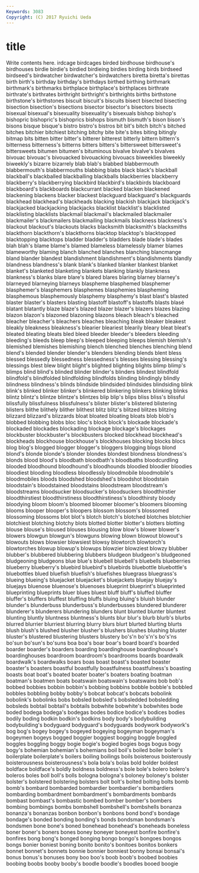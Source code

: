 ```yaml
---
Keywords: 3083 
Copyright: (C) 2017 Ryuichi Ueda
---
```


# title

Write contents here.
irdcage birdcages birded birdhouse birdhouse's
birdhouses birdie birdie's birdied birdieing birdies birding birds birdseed birdseed's
birdwatcher birdwatcher's birdwatchers biretta biretta's birettas birth birth's birthday birthday's
birthdays birthed birthing birthmark birthmark's birthmarks birthplace birthplace's birthplaces birthrate
birthrate's birthrates birthright birthright's birthrights births birthstone birthstone's birthstones biscuit
biscuit's biscuits bisect bisected bisecting bisection bisection's bisections bisector bisector's
bisectors bisects bisexual bisexual's bisexuality bisexuality's bisexuals bishop bishop's bishopric
bishopric's bishoprics bishops bismuth bismuth's bison bison's bisons bisque bisque's
bistro bistro's bistros bit bit's bitch bitch's bitched bitches bitchier
bitchiest bitching bitchy bite bite's bites biting bitingly bitmap bits
bitten bitter bitter's bitterer bitterest bitterly bittern bittern's bitterness bitterness's
bitterns bitters bitters's bittersweet bittersweet's bittersweets bitumen bitumen's bituminous bivalve
bivalve's bivalves bivouac bivouac's bivouacked bivouacking bivouacs biweeklies biweekly biweekly's
bizarre bizarrely blab blab's blabbed blabbermouth blabbermouth's blabbermouths blabbing blabs
black black's blackball blackball's blackballed blackballing blackballs blackberries blackberry blackberry's
blackberrying blackbird blackbird's blackbirds blackboard blackboard's blackboards blackcurrant blacked blacken
blackened blackening blackens blacker blackest blackguard blackguard's blackguards blackhead blackhead's
blackheads blacking blackish blackjack blackjack's blackjacked blackjacking blackjacks blacklist blacklist's
blacklisted blacklisting blacklists blackmail blackmail's blackmailed blackmailer blackmailer's blackmailers blackmailing
blackmails blackness blackness's blackout blackout's blackouts blacks blacksmith blacksmith's blacksmiths
blackthorn blackthorn's blackthorns blacktop blacktop's blacktopped blacktopping blacktops bladder bladder's
bladders blade blade's blades blah blah's blame blame's blamed blameless
blamelessly blamer blames blameworthy blaming blanch blanched blanches blanching blancmange
bland blander blandest blandishment blandishment's blandishments blandly blandness blandness's blank
blank's blanked blanker blankest blanket blanket's blanketed blanketing blankets blanking
blankly blankness blankness's blanks blare blare's blared blares blaring blarney
blarney's blarneyed blarneying blarneys blaspheme blasphemed blasphemer blasphemer's blasphemers blasphemes
blasphemies blaspheming blasphemous blasphemously blasphemy blasphemy's blast blast's blasted blaster
blaster's blasters blasting blastoff blastoff's blastoffs blasts blasé blatant blatantly
blaze blaze's blazed blazer blazer's blazers blazes blazing blazon blazon's
blazoned blazoning blazons bleach bleach's bleached bleacher bleacher's bleachers bleaches
bleaching bleak bleaker bleakest bleakly bleakness bleakness's blearier bleariest blearily
bleary bleat bleat's bleated bleating bleats bled bleed bleeder bleeder's
bleeders bleeding bleeding's bleeds bleep bleep's bleeped bleeping bleeps blemish
blemish's blemished blemishes blemishing blench blenched blenches blenching blend blend's
blended blender blender's blenders blending blends blent bless blessed blessedly
blessedness blessedness's blesses blessing blessing's blessings blest blew blight blight's
blighted blighting blights blimp blimp's blimps blind blind's blinded blinder
blinder's blinders blindest blindfold blindfold's blindfolded blindfolding blindfolds blinding blindingly
blindly blindness blindness's blinds blindside blindsided blindsides blindsiding blink blink's
blinked blinker blinker's blinkered blinkering blinkers blinking blinks blintz blintz's
blintze blintze's blintzes blip blip's blips bliss bliss's blissful blissfully
blissfulness blissfulness's blister blister's blistered blistering blisters blithe blithely blither
blithest blitz blitz's blitzed blitzes blitzing blizzard blizzard's blizzards bloat
bloated bloating bloats blob blob's blobbed blobbing blobs bloc bloc's
block block's blockade blockade's blockaded blockades blockading blockage blockage's blockages
blockbuster blockbuster's blockbusters blocked blockhead blockhead's blockheads blockhouse blockhouse's blockhouses
blocking blocks blocs blog blog's blogged blogger blogger's bloggers blogging
blogs blond blond's blonde blonde's blonder blondes blondest blondness blondness's
blonds blood blood's bloodbath bloodbath's bloodbaths bloodcurdling blooded bloodhound bloodhound's
bloodhounds bloodied bloodier bloodies bloodiest blooding bloodless bloodlessly bloodmobile bloodmobile's
bloodmobiles bloods bloodshed bloodshed's bloodshot bloodstain bloodstain's bloodstained bloodstains bloodstream
bloodstream's bloodstreams bloodsucker bloodsucker's bloodsuckers bloodthirstier bloodthirstiest bloodthirstiness bloodthirstiness's bloodthirsty
bloody bloodying bloom bloom's bloomed bloomer bloomer's bloomers blooming blooms
blooper blooper's bloopers blossom blossom's blossomed blossoming blossoms blot blot's
blotch blotch's blotched blotches blotchier blotchiest blotching blotchy blots blotted
blotter blotter's blotters blotting blouse blouse's bloused blouses blousing blow
blow's blower blower's blowers blowgun blowgun's blowguns blowing blown blowout
blowout's blowouts blows blowsier blowsiest blowsy blowtorch blowtorch's blowtorches blowup
blowup's blowups blowzier blowziest blowzy blubber blubber's blubbered blubbering blubbers
bludgeon bludgeon's bludgeoned bludgeoning bludgeons blue blue's bluebell bluebell's bluebells
blueberries blueberry blueberry's bluebird bluebird's bluebirds bluebottle bluebottle's bluebottles blued
bluefish bluefish's bluefishes bluegrass bluegrass's blueing blueing's bluejacket bluejacket's bluejackets
bluejay bluejay's bluejays bluenose bluenose's bluenoses blueprint blueprint's blueprinted blueprinting
blueprints bluer blues bluest bluff bluff's bluffed bluffer bluffer's bluffers
bluffest bluffing bluffs bluing bluing's bluish blunder blunder's blunderbuss blunderbuss's
blunderbusses blundered blunderer blunderer's blunderers blundering blunders blunt blunted blunter
bluntest blunting bluntly bluntness bluntness's blunts blur blur's blurb blurb's
blurbs blurred blurrier blurriest blurring blurry blurs blurt blurted blurting
blurts blush blush's blushed blusher blusher's blushers blushes blushing bluster
bluster's blustered blustering blusters blustery bo's'n bo's'n's bo's'ns bo'sun bo'sun's
bo'suns boa boa's boar boar's board board's boarded boarder boarder's
boarders boarding boardinghouse boardinghouse's boardinghouses boardroom boardroom's boardrooms boards boardwalk
boardwalk's boardwalks boars boas boast boast's boasted boaster boaster's boasters
boastful boastfully boastfulness boastfulness's boasting boasts boat boat's boated boater
boater's boaters boating boatman boatman's boatmen boats boatswain boatswain's boatswains
bob bob's bobbed bobbies bobbin bobbin's bobbing bobbins bobble bobble's
bobbled bobbles bobbling bobby bobby's bobcat bobcat's bobcats bobolink bobolink's
bobolinks bobs bobsled bobsled's bobsledded bobsledding bobsleds bobtail bobtail's bobtails
bobwhite bobwhite's bobwhites bode boded bodega bodega's bodegas bodes bodice
bodice's bodices bodies bodily boding bodkin bodkin's bodkins body body's
bodybuilding bodybuilding's bodyguard bodyguard's bodyguards bodywork bodywork's bog bog's bogey
bogey's bogeyed bogeying bogeyman bogeyman's bogeymen bogeys bogged boggier boggiest
bogging boggle boggled boggles boggling boggy bogie bogie's bogied bogies
bogs bogus bogy bogy's bohemian bohemian's bohemians boil boil's boiled
boiler boiler's boilerplate boilerplate's boilers boiling boilings boils boisterous boisterously
boisterousness boisterousness's bola bola's bolas bold bolder boldest boldface boldface's
boldly boldness boldness's bole bole's bolero bolero's boleros boles boll
boll's bolls bologna bologna's boloney boloney's bolster bolster's bolstered bolstering
bolsters bolt bolt's bolted bolting bolts bomb bomb's bombard bombarded
bombardier bombardier's bombardiers bombarding bombardment bombardment's bombardments bombards bombast bombast's
bombastic bombed bomber bomber's bombers bombing bombings bombs bombshell bombshell's
bombshells bonanza bonanza's bonanzas bonbon bonbon's bonbons bond bond's bondage
bondage's bonded bonding bonding's bonds bondsman bondsman's bondsmen bone bone's
boned bonehead bonehead's boneheads boneless boner boner's boners bones boney
boneyer boneyest bonfire bonfire's bonfires bong bong's bonged bonging bongo
bongo's bongoes bongos bongs bonier boniest boning bonito bonito's bonitoes
bonitos bonkers bonnet bonnet's bonnets bonnie bonnier bonniest bonny bonsai
bonsai's bonus bonus's bonuses bony boo boo's boob boob's boobed
boobies boobing boobs booby booby's boodle boodle's boodles booed boogie
